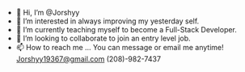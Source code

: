 - 👋 Hi, I’m @Jorshyy
- 👀 I’m interested in always improving my yesterday self.
- 🌱 I’m currently teaching myself to become a Full-Stack Developer.
- 💞️ I’m looking to collaborate to join an entry level job. 
- 📫 How to reach me ... You can message or email me anytime! Jorshyy19367@gmail.com (208)-982-7437

<!---
Jorshyy/Jorshyy is a ✨ special ✨ repository because its `README.md` (this file) appears on your GitHub profile.
You can click the Preview link to take a look at your changes.
--->
